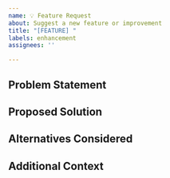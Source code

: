 ```yaml
---
name: 💡 Feature Request
about: Suggest a new feature or improvement
title: "[FEATURE] "
labels: enhancement
assignees: ''

---
```


## Problem Statement
<!-- A clear and concise description of the problem this feature would solve. Example: "I find it frustrating when..." -->

## Proposed Solution
<!-- Describe the solution you'd like. Include any alternatives you considered. -->

## Alternatives Considered
<!-- What other approaches did you consider, and why did you choose this one? -->

## Additional Context
<!-- Add any other context, screenshots, or mockups about the feature request here. -->
